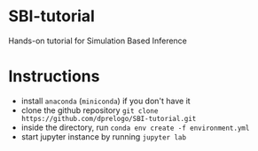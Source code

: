 # SBI-tutorial
Hands-on tutorial for Simulation Based Inference

# Instructions
- install `anaconda` (`miniconda`) if you don't have it
- clone the github repository `git clone https://github.com/dprelogo/SBI-tutorial.git`
- inside the directory, run `conda env create -f environment.yml`
- start jupyter instance by running `jupyter lab`